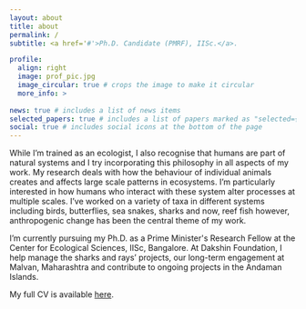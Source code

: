```yaml
---
layout: about
title: about
permalink: /
subtitle: <a href='#'>Ph.D. Candidate (PMRF), IISc.</a>. 

profile:
  align: right
  image: prof_pic.jpg
  image_circular: true # crops the image to make it circular
  more_info: >
    
news: true # includes a list of news items
selected_papers: true # includes a list of papers marked as "selected={true}"
social: true # includes social icons at the bottom of the page
---
```


While I’m trained as an ecologist, I also recognise that humans are part of natural systems and I try incorporating this philosophy in all aspects of my work. My research deals with how the behaviour of individual animals creates and affects large scale patterns in ecosystems. I’m particularly interested in how humans who interact with these system alter processes at multiple scales. I’ve worked on a variety of taxa in different systems including birds, butterflies, sea snakes, sharks and now, reef fish however, anthropogenic change has been the central theme of my work. 

I’m currently pursuing my Ph.D. as a Prime Minister's Research Fellow at the Center for Ecological Sciences, IISc, Bangalore. At Dakshin Foundation, I help manage the sharks and rays’ projects, our long-term engagement at Malvan, Maharashtra and contribute to ongoing projects in the Andaman Islands. 

My full CV is available [here](/assets/pdf/cv.pdf).
